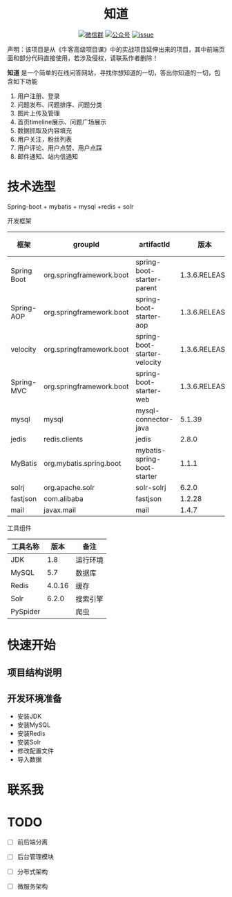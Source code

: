 <h1 align="center">知道</h1>
<p align="center">
</p>

<p align="center">
  <a href="#联系我"><img src="https://img.shields.io/badge/chat-微信群-blue.svg" alt="微信群"></a>
  <a href="#联系我"><img src="https://img.shields.io/badge/%E5%85%AC%E4%BC%97%E5%8F%B7-小胡哥哥VW-lightgrey.svg" alt="公众号"></a>
  <a href="https://github.com/Jason-HuHu/zhidao/issues"><img src="https://img.shields.io/badge/support-issue-critical.svg" alt="issue"></a>
</p>

声明：该项目是从《牛客高级项目课》中的实战项目延伸出来的项目，其中前端页面和部分代码直接使用，若涉及侵权，请联系作者删除！

**知道** 是一个简单的在线问答网站，寻找你想知道的一切，答出你知道的一切，包含如下功能

1. 用户注册、登录
2. 问题发布、问题排序、问题分类
3. 图片上传及管理
4. 首页timeline展示、问题广场展示
5. 数据抓取及内容填充
6. 用户关注，粉丝列表
7. 用户评论、用户点赞、用户点踩
8. 邮件通知、站内信通知

# 技术选型
Spring-boot + mybatis + mysql +redis + solr

开发框架

| 框架        | groupId                  | artifactId                   | 版本          | 备注 |
| ----------- | ------------------------ | ---------------------------- | ------------- | ---- |
| Spring Boot | org.springframework.boot | spring-boot-starter-parent   | 1.3.6.RELEASE |      |
| Spring-AOP  | org.springframework.boot | spring-boot-starter-aop      | 1.3.6.RELEASE |      |
| velocity    | org.springframework.boot | spring-boot-starter-velocity | 1.3.6.RELEASE |      |
| Spring-MVC  | org.springframework.boot | spring-boot-starter-web      | 1.3.6.RELEASE |      |
| mysql       | mysql                    | mysql-connector-java         | 5.1.39        |      |
| jedis       | redis.clients            | jedis                        | 2.8.0         |      |
| MyBatis     | org.mybatis.spring.boot  | mybatis-spring-boot-starter  | 1.1.1         |      |
| solrj       | org.apache.solr          | solr-solrj                   | 6.2.0         |      |
| fastjson    | com.alibaba              | fastjson                     | 1.2.28        |      |
| mail        | javax.mail               | mail                         | 1.4.7         |      |

工具组件

| 工具名称 | 版本   | 备注     |
| -------- | ------ | -------- |
| JDK      | 1.8    | 运行环境 |
| MySQL    | 5.7    | 数据库   |
| Redis    | 4.0.16 | 缓存     |
| Solr     | 6.2.0  | 搜索引擎 |
| PySpider |        | 爬虫     |



# 快速开始

## 项目结构说明



## 开发环境准备

- 安装JDK
- 安装MySQL
- 安装Redis
- 安装Solr
- 修改配置文件
- 导入数据



# 联系我

# TODO

- [ ] 前后端分离
- [ ] 后台管理模块
- [ ] 分布式架构
- [ ] 微服务架构

